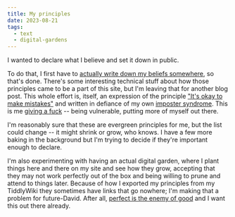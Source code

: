 ```yaml
---
title: My principles
date: 2023-08-21
tags:
  - text
  - digital-gardens
---
```


I wanted to declare what I believe and set it down in public.

<!--more-->

To do that, I first have to [actually write down my beliefs somewhere](/principles/), so that's done. There's some interesting technical stuff about how those principles came to be a part of this site, but I'm leaving that for another blog post. This whole effort is, itself, an expression of the principle ["It's okay to make mistakes"](/principles/its-okay-to-make-mistakes/) and written in defiance of my own [imposter syndrome](/writing/i-have-imposter-syndrome/). This is me [giving a fuck](/principles/give-a-fuck) -- being vulnerable, putting more of myself out there.

I'm reasonably sure that these are evergreen principles for me, but the list could change -- it might shrink or grow, who knows. I have a few more baking in the background but I'm trying to decide if they're important enough to declare.

I'm also experimenting with having an actual digital garden, where I plant things here and there on my site and see how they grow, accepting that they may not work perfectly out of the box and being willing to prune and attend to things later. Because of how I exported my principles from my TiddlyWiki they sometimes have links that go nowhere; I'm making that a problem for future-David. After all, [perfect is the enemy of good](/principles/perfect-is-the-enemy-of-good/) and I want this out there already.
